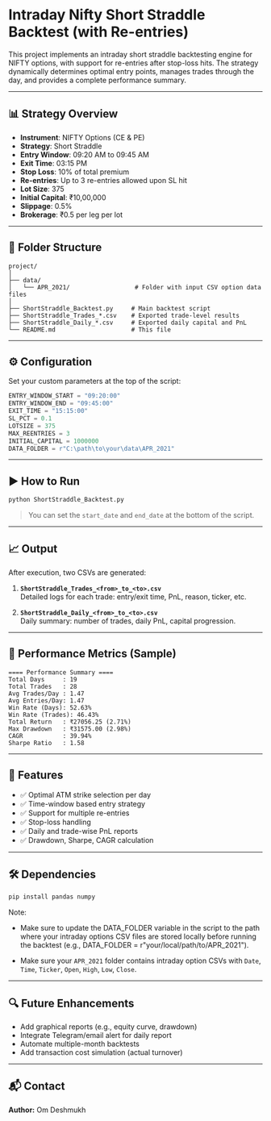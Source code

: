 
# Intraday Nifty Short Straddle Backtest (with Re-entries)

This project implements an intraday short straddle backtesting engine for NIFTY options, with support for re-entries after stop-loss hits. The strategy dynamically determines optimal entry points, manages trades through the day, and provides a complete performance summary.

---

## 📊 Strategy Overview

- **Instrument**: NIFTY Options (CE & PE)
- **Strategy**: Short Straddle
- **Entry Window**: 09:20 AM to 09:45 AM
- **Exit Time**: 03:15 PM
- **Stop Loss**: 10% of total premium
- **Re-entries**: Up to 3 re-entries allowed upon SL hit
- **Lot Size**: 375
- **Initial Capital**: ₹10,00,000
- **Slippage**: 0.5%
- **Brokerage**: ₹0.5 per leg per lot

---

## 📁 Folder Structure

```
project/
│
├── data/
│   └── APR_2021/                  # Folder with input CSV option data files
│
├── ShortStraddle_Backtest.py     # Main backtest script
├── ShortStraddle_Trades_*.csv    # Exported trade-level results
├── ShortStraddle_Daily_*.csv     # Exported daily capital and PnL
└── README.md                     # This file
```

---

## ⚙️ Configuration

Set your custom parameters at the top of the script:

```python
ENTRY_WINDOW_START = "09:20:00"
ENTRY_WINDOW_END = "09:45:00"
EXIT_TIME = "15:15:00"
SL_PCT = 0.1
LOTSIZE = 375
MAX_REENTRIES = 3
INITIAL_CAPITAL = 1000000
DATA_FOLDER = r"C:\path\to\your\data\APR_2021"
```

---

## ▶️ How to Run

```bash
python ShortStraddle_Backtest.py
```

> You can set the `start_date` and `end_date` at the bottom of the script.

---

## 📈 Output

After execution, two CSVs are generated:

1. **`ShortStraddle_Trades_<from>_to_<to>.csv`**  
   Detailed logs for each trade: entry/exit time, PnL, reason, ticker, etc.

2. **`ShortStraddle_Daily_<from>_to_<to>.csv`**  
   Daily summary: number of trades, daily PnL, capital progression.

---

## 🧮 Performance Metrics (Sample)

```
==== Performance Summary ====
Total Days     : 19
Total Trades   : 28
Avg Trades/Day : 1.47
Avg Entries/Day: 1.47
Win Rate (Days): 52.63%
Win Rate (Trades): 46.43%
Total Return   : ₹27056.25 (2.71%)
Max Drawdown   : ₹31575.00 (2.98%)
CAGR           : 39.94%
Sharpe Ratio   : 1.58
```

---

## 📌 Features

- ✅ Optimal ATM strike selection per day
- ✅ Time-window based entry strategy
- ✅ Support for multiple re-entries
- ✅ Stop-loss handling
- ✅ Daily and trade-wise PnL reports
- ✅ Drawdown, Sharpe, CAGR calculation

---

## 🛠 Dependencies

```bash
pip install pandas numpy
```
Note: 

- Make sure to update the DATA_FOLDER variable in the script to the path where your intraday options CSV files are stored locally before running the backtest     (e.g., DATA_FOLDER = r"your/local/path/to/APR_2021").

- Make sure your `APR_2021` folder contains intraday option CSVs with `Date`, `Time`, `Ticker`, `Open`, `High`, `Low`, `Close`.

---

## 🔍 Future Enhancements

- Add graphical reports (e.g., equity curve, drawdown)
- Integrate Telegram/email alert for daily report
- Automate multiple-month backtests
- Add transaction cost simulation (actual turnover)

---

## 📬 Contact

**Author:** Om Deshmukh
